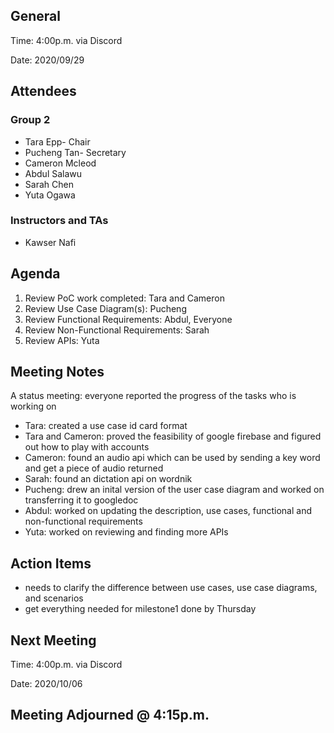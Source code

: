 ## General

Time: 4:00p.m. via Discord

Date: 2020/09/29

## Attendees
### Group 2
* Tara Epp- Chair
* Pucheng Tan- Secretary
* Cameron Mcleod
* Abdul Salawu 
* Sarah Chen
* Yuta Ogawa

### Instructors and TAs
* Kawser Nafi

## Agenda 
1. Review PoC work completed: Tara and Cameron
2. Review Use Case Diagram(s): Pucheng
3. Review Functional Requirements: Abdul, Everyone
4. Review Non-Functional Requirements: Sarah
5. Review APIs: Yuta

## Meeting Notes
A status meeting: everyone reported the progress of the tasks who is working on
- Tara: created a use case id card format
- Tara and Cameron: proved the feasibility of google firebase and figured out how to play with accounts
- Cameron: found an audio api which can be used by sending a key word and get a piece of audio returned
- Sarah: found an dictation api on wordnik
- Pucheng: drew an inital version of the user case diagram and worked on transferring it to googledoc
- Abdul: worked on updating the description, use cases, functional and non-functional requirements
- Yuta: worked on reviewing and finding more APIs

## Action Items
- needs to clarify the difference between use cases, use case diagrams, and scenarios
- get everything needed for milestone1 done by Thursday

## Next Meeting

Time: 4:00p.m. via Discord

Date: 2020/10/06

## Meeting Adjourned @ 4:15p.m.
